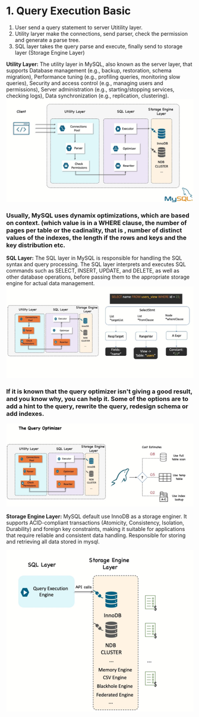 # 1. Query Execution Basic
1. User send a query statement to server Utitility layer. 
2. Utility laryer make the connections, send parser, check the permission and generate a parse tree. 
3. SQL layer takes the query parse and execute, finally send to storage layer (Storage Engine Layer)
 
**Utility Layer:** The utility layer in MySQL, also known as the server layer, that supports Database management (e.g., backup, restoration, schema migration), Performance tuning (e.g., profiling queries, monitoring slow queries), Security and access control (e.g., managing users and permissions), Server administration (e.g., starting/stopping services, checking logs), Data synchronization (e.g., replication, clustering).
![MySQL Logical Architechture](assets/query-execution.jpeg)
### Usually, MySQL uses dynamix optimizations, which are based on context. (which value is in a WHERE clause, the number of pages per table or the cadinality, that is , number of distinct values of the indexes, the length if the rows and keys and the key distribution etc.
**SQL Layer:** The SQL layer in MySQL is responsible for handling the SQL syntax and query processing. The SQL layer interprets and executes SQL commands such as SELECT, INSERT, UPDATE, and DELETE, as well as other database operations, before passing them to the appropriate storage engine for actual data management.  
![Query Execution Plan](assets/query-execution_plan.jpeg)
### If it is known that the query optimizer isn't giving a good result, and you know why, you can help it. Some of the options are to add a hint to the query, rewrite the query, redesign schema or add indexes. 
![Query Optimizer](assets/query_optimizer.jpeg)

**Storage Engine Layer:** MySQL default use InnoDB as a storage enginer. It supports ACID-compliant transactions (Atomicity, Consistency, Isolation, Durability) and foreign key constraints, making it suitable for applications that require reliable and consistent data handling. Responsible for storing and retrieving all data stored in mysql. 

![InnoDb Storage Enginer](assets/innodb.png)